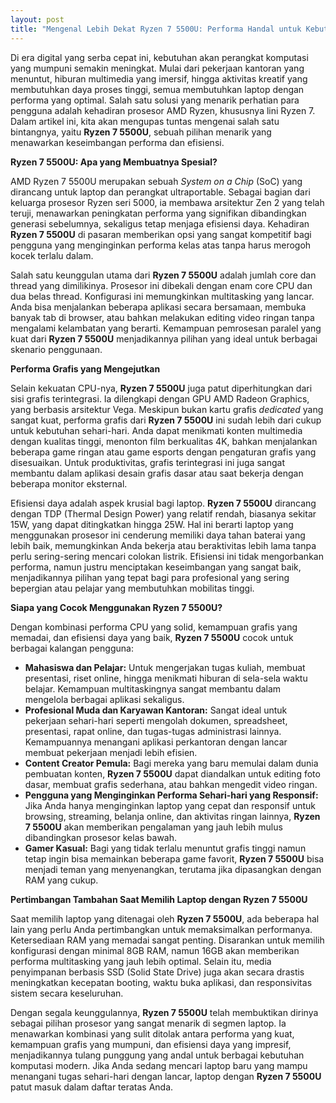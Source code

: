 ```yaml
---
layout: post
title: "Mengenal Lebih Dekat Ryzen 7 5500U: Performa Handal untuk Kebutuhan Sehari-hari"
---
```


Di era digital yang serba cepat ini, kebutuhan akan perangkat komputasi yang mumpuni semakin meningkat. Mulai dari pekerjaan kantoran yang menuntut, hiburan multimedia yang imersif, hingga aktivitas kreatif yang membutuhkan daya proses tinggi, semua membutuhkan laptop dengan performa yang optimal. Salah satu solusi yang menarik perhatian para pengguna adalah kehadiran prosesor AMD Ryzen, khususnya lini Ryzen 7. Dalam artikel ini, kita akan mengupas tuntas mengenai salah satu bintangnya, yaitu **Ryzen 7 5500U**, sebuah pilihan menarik yang menawarkan keseimbangan performa dan efisiensi.

**Ryzen 7 5500U: Apa yang Membuatnya Spesial?**

AMD Ryzen 7 5500U merupakan sebuah *System on a Chip* (SoC) yang dirancang untuk laptop dan perangkat ultraportable. Sebagai bagian dari keluarga prosesor Ryzen seri 5000, ia membawa arsitektur Zen 2 yang telah teruji, menawarkan peningkatan performa yang signifikan dibandingkan generasi sebelumnya, sekaligus tetap menjaga efisiensi daya. Kehadiran **Ryzen 7 5500U** di pasaran memberikan opsi yang sangat kompetitif bagi pengguna yang menginginkan performa kelas atas tanpa harus merogoh kocek terlalu dalam.

Salah satu keunggulan utama dari **Ryzen 7 5500U** adalah jumlah core dan thread yang dimilikinya. Prosesor ini dibekali dengan enam core CPU dan dua belas thread. Konfigurasi ini memungkinkan multitasking yang lancar. Anda bisa menjalankan beberapa aplikasi secara bersamaan, membuka banyak tab di browser, atau bahkan melakukan editing video ringan tanpa mengalami kelambatan yang berarti. Kemampuan pemrosesan paralel yang kuat dari **Ryzen 7 5500U** menjadikannya pilihan yang ideal untuk berbagai skenario penggunaan.

**Performa Grafis yang Mengejutkan**

Selain kekuatan CPU-nya, **Ryzen 7 5500U** juga patut diperhitungkan dari sisi grafis terintegrasi. Ia dilengkapi dengan GPU AMD Radeon Graphics, yang berbasis arsitektur Vega. Meskipun bukan kartu grafis *dedicated* yang sangat kuat, performa grafis dari **Ryzen 7 5500U** ini sudah lebih dari cukup untuk kebutuhan sehari-hari. Anda dapat menikmati konten multimedia dengan kualitas tinggi, menonton film berkualitas 4K, bahkan menjalankan beberapa game ringan atau game esports dengan pengaturan grafis yang disesuaikan. Untuk produktivitas, grafis terintegrasi ini juga sangat membantu dalam aplikasi desain grafis dasar atau saat bekerja dengan beberapa monitor eksternal.

Efisiensi daya adalah aspek krusial bagi laptop. **Ryzen 7 5500U** dirancang dengan TDP (Thermal Design Power) yang relatif rendah, biasanya sekitar 15W, yang dapat ditingkatkan hingga 25W. Hal ini berarti laptop yang menggunakan prosesor ini cenderung memiliki daya tahan baterai yang lebih baik, memungkinkan Anda bekerja atau beraktivitas lebih lama tanpa perlu sering-sering mencari colokan listrik. Efisiensi ini tidak mengorbankan performa, namun justru menciptakan keseimbangan yang sangat baik, menjadikannya pilihan yang tepat bagi para profesional yang sering bepergian atau pelajar yang membutuhkan mobilitas tinggi.

**Siapa yang Cocok Menggunakan Ryzen 7 5500U?**

Dengan kombinasi performa CPU yang solid, kemampuan grafis yang memadai, dan efisiensi daya yang baik, **Ryzen 7 5500U** cocok untuk berbagai kalangan pengguna:

*   **Mahasiswa dan Pelajar:** Untuk mengerjakan tugas kuliah, membuat presentasi, riset online, hingga menikmati hiburan di sela-sela waktu belajar. Kemampuan multitaskingnya sangat membantu dalam mengelola berbagai aplikasi sekaligus.
*   **Profesional Muda dan Karyawan Kantoran:** Sangat ideal untuk pekerjaan sehari-hari seperti mengolah dokumen, spreadsheet, presentasi, rapat online, dan tugas-tugas administrasi lainnya. Kemampuannya menangani aplikasi perkantoran dengan lancar membuat pekerjaan menjadi lebih efisien.
*   **Content Creator Pemula:** Bagi mereka yang baru memulai dalam dunia pembuatan konten, **Ryzen 7 5500U** dapat diandalkan untuk editing foto dasar, membuat grafis sederhana, atau bahkan mengedit video ringan.
*   **Pengguna yang Menginginkan Performa Sehari-hari yang Responsif:** Jika Anda hanya menginginkan laptop yang cepat dan responsif untuk browsing, streaming, belanja online, dan aktivitas ringan lainnya, **Ryzen 7 5500U** akan memberikan pengalaman yang jauh lebih mulus dibandingkan prosesor kelas bawah.
*   **Gamer Kasual:** Bagi yang tidak terlalu menuntut grafis tinggi namun tetap ingin bisa memainkan beberapa game favorit, **Ryzen 7 5500U** bisa menjadi teman yang menyenangkan, terutama jika dipasangkan dengan RAM yang cukup.

**Pertimbangan Tambahan Saat Memilih Laptop dengan Ryzen 7 5500U**

Saat memilih laptop yang ditenagai oleh **Ryzen 7 5500U**, ada beberapa hal lain yang perlu Anda pertimbangkan untuk memaksimalkan performanya. Ketersediaan RAM yang memadai sangat penting. Disarankan untuk memilih konfigurasi dengan minimal 8GB RAM, namun 16GB akan memberikan performa multitasking yang jauh lebih optimal. Selain itu, media penyimpanan berbasis SSD (Solid State Drive) juga akan secara drastis meningkatkan kecepatan booting, waktu buka aplikasi, dan responsivitas sistem secara keseluruhan.

Dengan segala keunggulannya, **Ryzen 7 5500U** telah membuktikan dirinya sebagai pilihan prosesor yang sangat menarik di segmen laptop. Ia menawarkan kombinasi yang sulit ditolak antara performa yang kuat, kemampuan grafis yang mumpuni, dan efisiensi daya yang impresif, menjadikannya tulang punggung yang andal untuk berbagai kebutuhan komputasi modern. Jika Anda sedang mencari laptop baru yang mampu menangani tugas sehari-hari dengan lancar, laptop dengan **Ryzen 7 5500U** patut masuk dalam daftar teratas Anda.
